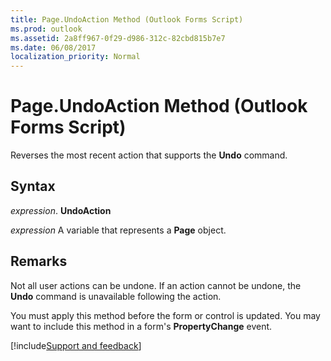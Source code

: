 ```yaml
---
title: Page.UndoAction Method (Outlook Forms Script)
ms.prod: outlook
ms.assetid: 2a8ff967-0f29-d986-312c-82cbd815b7e7
ms.date: 06/08/2017
localization_priority: Normal
---
```



# Page.UndoAction Method (Outlook Forms Script)

Reverses the most recent action that supports the  **Undo** command.


## Syntax

_expression_. **UndoAction**

_expression_ A variable that represents a  **Page** object.


## Remarks

Not all user actions can be undone. If an action cannot be undone, the  **Undo** command is unavailable following the action.

You must apply this method before the form or control is updated. You may want to include this method in a form's  **PropertyChange** event.

[!include[Support and feedback](~/includes/feedback-boilerplate.md)]